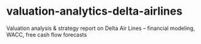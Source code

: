 # valuation-analytics-delta-airlines
Valuation analysis &amp; strategy report on Delta Air Lines – financial modeling, WACC, free cash flow forecasts

